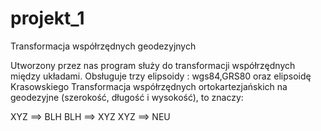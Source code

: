 # projekt_1
Transformacja współrzędnych geodezyjnych

Utworzony przez nas program służy do transformacji współrzędnych
między układami. 
Obsługuje trzy elipsoidy : wgs84,GRS80 oraz elipsoidę Krasowskiego
Transformacja współrzędnych ortokartezjańskich na geodezyjne (szerokość, długość i wysokość), to znaczy:

XYZ ==> BLH
BLH ==> XYZ
XYZ ==> NEU



